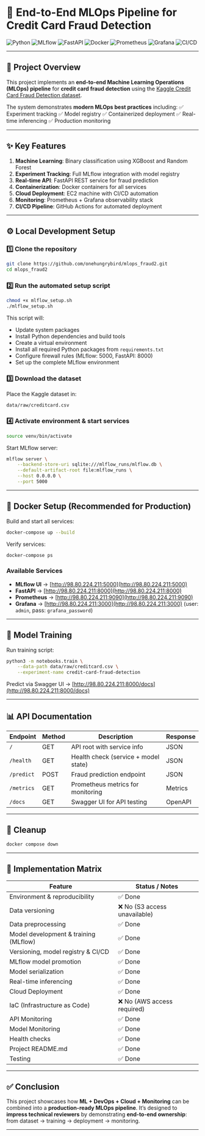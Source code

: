 # 🚀 End-to-End MLOps Pipeline for Credit Card Fraud Detection

![Python](https://img.shields.io/badge/Python-3.10-blue.svg)
![MLflow](https://img.shields.io/badge/MLflow-Tracking%20%26%20Registry-brightgreen)
![FastAPI](https://img.shields.io/badge/FastAPI-REST%20API-teal)
![Docker](https://img.shields.io/badge/Docker-Containerization-blue)
![Prometheus](https://img.shields.io/badge/Monitoring-Prometheus-orange)
![Grafana](https://img.shields.io/badge/Observability-Grafana-yellow)
![CI/CD](https://img.shields.io/badge/GitHub-Actions%20CI%2FCD-lightgrey)

---

## 📌 Project Overview

This project implements an **end-to-end Machine Learning Operations (MLOps) pipeline** for **credit card fraud detection** using the [Kaggle Credit Card Fraud Detection dataset](https://www.kaggle.com/mlg-ulb/creditcardfraud).

The system demonstrates **modern MLOps best practices** including:
✅ Experiment tracking
✅ Model registry
✅ Containerized deployment
✅ Real-time inferencing
✅ Production monitoring

---

## ✨ Key Features

1. **Machine Learning**: Binary classification using XGBoost and Random Forest
2. **Experiment Tracking**: Full MLflow integration with model registry
3. **Real-time API**: FastAPI REST service for fraud prediction
4. **Containerization**: Docker containers for all services
5. **Cloud Deployment**: EC2 machine with CI/CD automation
6. **Monitoring**: Prometheus + Grafana observability stack
7. **CI/CD Pipeline**: GitHub Actions for automated deployment

---

## ⚙️ Local Development Setup

### 1️⃣ Clone the repository

```bash
git clone https://github.com/onehungrybird/mlops_fraud2.git
cd mlops_fraud2
```

### 2️⃣ Run the automated setup script

```bash
chmod +x mlflow_setup.sh
./mlflow_setup.sh
```

This script will:

* Update system packages
* Install Python dependencies and build tools
* Create a virtual environment
* Install all required Python packages from `requirements.txt`
* Configure firewall rules (MLflow: 5000, FastAPI: 8000)
* Set up the complete MLflow environment

### 3️⃣ Download the dataset

Place the Kaggle dataset in:

```
data/raw/creditcard.csv
```

### 4️⃣ Activate environment & start services

```bash
source venv/bin/activate
```

Start MLflow server:

```bash
mlflow server \
    --backend-store-uri sqlite:///mlflow_runs/mlflow.db \
    --default-artifact-root file:mlflow_runs \
    --host 0.0.0.0 \
    --port 5000
```

---

## 🐳 Docker Setup (Recommended for Production)

Build and start all services:

```bash
docker-compose up --build
```

Verify services:

```bash
docker-compose ps
```

### Available Services

* **MLflow UI** → [http://98.80.224.211:5000](http://98.80.224.211:5000)
* **FastAPI** → [http://98.80.224.211:8000](http://98.80.224.211:8000)
* **Prometheus** → [http://98.80.224.211:9090](http://98.80.224.211:9090)
* **Grafana** → [http://98.80.224.211:3000](http://98.80.224.211:3000) (user: `admin`, pass: `grafana_password`)

---

## 🎯 Model Training

Run training script:

```bash
python3 -m notebooks.train \
    --data-path data/raw/creditcard.csv \
    --experiment-name credit-card-fraud-detection
```

Predict via Swagger UI → [http://98.80.224.211:8000/docs](http://98.80.224.211:8000/docs)

---

## 📊 API Documentation

| Endpoint   | Method | Description                          | Response |
| ---------- | ------ | ------------------------------------ | -------- |
| `/`        | GET    | API root with service info           | JSON     |
| `/health`  | GET    | Health check (service + model state) | JSON     |
| `/predict` | POST   | Fraud prediction endpoint            | JSON     |
| `/metrics` | GET    | Prometheus metrics for monitoring    | Metrics  |
| `/docs`    | GET    | Swagger UI for API testing           | OpenAPI  |

---

## 🛑 Cleanup

```bash
docker compose down
```

---

## 📌 Implementation Matrix

| Feature                               | Status / Notes               |
| ------------------------------------- | ---------------------------- |
| Environment & reproducibility         | ✅ Done                       |
| Data versioning                       | ❌ No (S3 access unavailable) |
| Data preprocessing                    | ✅ Done                       |
| Model development & training (MLflow) | ✅ Done                       |
| Versioning, model registry & CI/CD    | ✅ Done                       |
| MLflow model promotion                | ✅ Done                       |
| Model serialization                   | ✅ Done                       |
| Real-time inferencing                 | ✅ Done                       |
| Cloud Deployment                      | ✅ Done                       |
| IaC (Infrastructure as Code)          | ❌ No (AWS access required)   |
| API Monitoring                        | ✅ Done                       |
| Model Monitoring                      | ✅ Done                       |
| Health checks                         | ✅ Done                       |
| Project README.md                     | ✅ Done                       |
| Testing                               | ✅ Done                       |

---

## ✅ Conclusion

This project showcases how **ML + DevOps + Cloud + Monitoring** can be combined into a **production-ready MLOps pipeline**.
It’s designed to **impress technical reviewers** by demonstrating **end-to-end ownership**: from dataset → training → deployment → monitoring.

---
